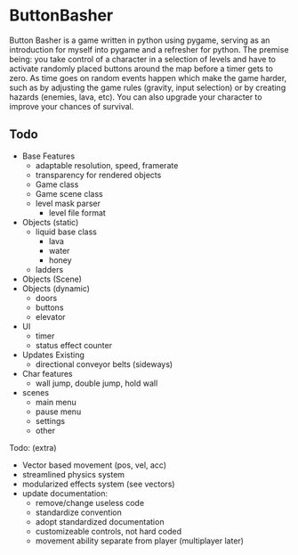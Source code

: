 # ButtonBasher
Button Basher is a game written in python using pygame, serving as an introduction for
myself into pygame and a refresher for python. The premise being: you take control of
a character in a selection of levels and have to activate randomly placed buttons around 
the map before a timer gets to zero. As time goes on random events happen which make the 
game harder, such as by adjusting the game rules (gravity, input selection) or by creating
hazards (enemies, lava, etc). You can also upgrade your character to improve your chances
of survival.

## Todo
- Base Features
    - adaptable resolution, speed, framerate
    - transparency for rendered objects
    - Game class
    - Game scene class
    - level mask parser
        - level file format
- Objects (static)
    - liquid base class
        - lava
        - water
        - honey
    - ladders
- Objects (Scene)
- Objects (dynamic)
    - doors
    - buttons
    - elevator
- UI
    - timer
    - status effect counter
- Updates Existing
    - directional conveyor belts (sideways)
- Char features
    - wall jump, double jump, hold wall
- scenes
    - main menu
    - pause menu
    - settings
    - other

Todo: (extra)
- Vector based movement (pos, vel, acc)
- streamlined physics system 
- modularized effects system (see vectors)
- update documentation:
    - remove/change useless code
    - standardize convention
    - adopt standardized documentation
    - customizeable controls, not hard coded
    - movement ability separate from player (multiplayer later)